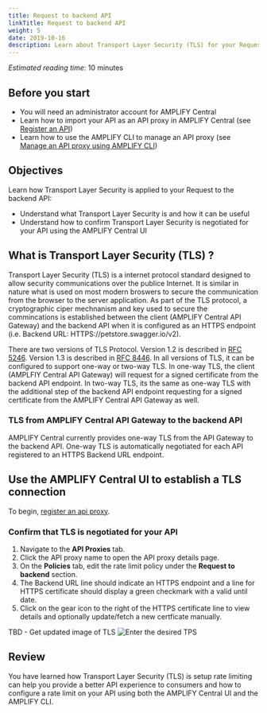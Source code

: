 ```yaml
---
title: Request to backend API
linkTitle: Request to backend API
weight: 5
date: 2019-10-16
description: Learn about Transport Layer Security (TLS) for your Request to the backend API.
---
```


*Estimated reading time*: 10 minutes

## Before you start

* You will need an administrator account for AMPLIFY Central
* Learn how to import your API as an API proxy in AMPLIFY Central (see [Register an API](/docs/central/quickstart/#register-an-api))
* Learn how to use the AMPLIFY CLI to manage an API proxy (see [Manage an API proxy using AMPLIFY CLI](/docs/central/cli_proxy_flow))

## Objectives

Learn how Transport Layer Security is applied to your Request to the backend API:

* Understand what Transport Layer Security is and how it can be useful
* Understand how to confirm Transport Layer Security is negotiated for your API using the AMPLIFY Central UI

## What is Transport Layer Security (TLS) ?

Transport Layer Security (TLS) is a internet protocol standard designed to allow security communications over the publice Internet.   It is similar in nature what is used on most modern broswers to secure the communication from the browser to the server application.  As part of the TLS protocol, a cryptographic ciper mechnanism and key used to secure the commincations is established between the client (AMPLIFY Central API Gateway) and the backend API when it is configured as an HTTPS endpoint (i.e. Backend URL:  HTTPS://petstore.swagger.io/v2).  

There are two versions of TLS Protocol.   Version 1.2 is described in [RFC 5246](https://tools.ietf.org/html/rfc5246).   Version 1.3 is described in [RFC 8446](https://tools.ietf.org/html/rfc8446).
In all versions of TLS, it can be configured to support one-way or two-way TLS.  In one-way TLS, the client (AMPLFIY Central API Gateway) will request for a signed certificate from the backend API endpoint.   In two-way TLS, its the same as one-way TLS with the additional step of the backend API endpoint requesting for a signed certificate from the AMPLIFY Central API Gateway as well.

### TLS from AMPLIFY Central API Gateway to the backend API

AMPLIFY Central currently provides one-way TLS from the API Gateway to the backend API.   One-way TLS is automatically negotiated for each API registered to an HTTPS Backend URL endpoint.

## Use the AMPLIFY Central UI to establish a TLS connection

To begin, [register an api proxy](/docs/central/quickstart/#register-an-api).

### Confirm that TLS is negotiated for your API

1. Navigate to the **API Proxies** tab.
2. Click the API proxy name to open the API proxy details page.
3. On the **Policies** tab, edit the rate limit policy under the **Request to backend** section. 
4. The Backend URL line should indicate an HTTPS endpoint and a line for HTTPS certificate should display a green checkmark with a valid until date.
5. Click on the gear icon to the right of the HTTPS certificate line to view details and optionally update/fetch a new certficate manually.

TBD - Get updated image of TLS
![Enter the desired TPS](/Images/central/proxy_rate_limit_box.png)




## Review

You have learned how Transport Layer Security (TLS) is setup rate limiting can help you provide a better API experience to consumers and how to configure a rate limit on your API using both the AMPLIFY Central UI and the AMPLIFY CLI.
